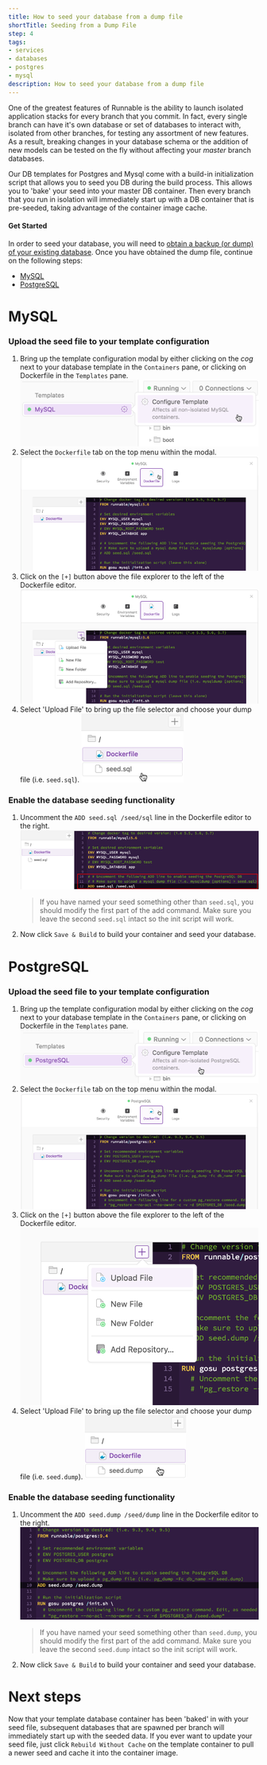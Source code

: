 ```yaml
---
title: How to seed your database from a dump file
shortTitle: Seeding from a Dump File
step: 4
tags:
- services
- databases
- postgres
- mysql
description: How to seed your database from a dump file
---
```


One of the greatest features of Runnable is the ability to launch isolated application stacks for
every branch that you commit. In fact, every single branch can have it's own database or set of
databases to interact with, isolated from other branches, for testing any assortment of new
features. As a result, breaking changes in your database schema or the addition of new models can
be tested on the fly without affecting your _master_ branch databases.

Our DB templates for Postgres and Mysql come with a build-in initialization script that allows you
to seed you DB during the build process. This allows you to 'bake' your seed into your master DB
container. Then every branch that you run in isolation will immediately start up with a DB
container that is pre-seeded, taking advantage of the container image cache.

#### Get Started
In order to seed your database, you will need to [obtain a backup (or dump) of your existing database](clone_database.md).
Once you have obtained the dump file, continue on the following steps:

* [MySQL](#mysql)
* [PostgreSQL](#postgresql)

# MySQL
### Upload the seed file to your template configuration
1. Bring up the template configuration modal by either clicking on the _cog_ next to your database template in the `Containers` pane, or clicking on Dockerfile in the `Templates` pane.
  ![Select Template](/images/seed-mysql-db-1.png)
2. Select the `Dockerfile` tab on the top menu within the modal.
  ![Select Dockerfile](/images/seed-mysql-db-2.png)
3. Click on the `[+]` button above the file explorer to the left of the Dockerfile editor.
  ![Add File/Folder](/images/seed-mysql-db-3.png)
4. Select 'Upload File' to bring up the file selector and choose your dump file (i.e. `seed.sql`).
  ![File Uploaded](/images/seed-mysql-db-4.png)


### Enable the database seeding functionality
1. Uncomment the `ADD seed.sql /seed/sql` line in the Dockerfile editor to the right.
  ![Uncomment Seed](/images/seed-mysql-db-5.png)
    > If you have named your seed something other than `seed.sql`, you should modify the first part of the add command.
    Make sure you leave the second `seed.sql` intact so the init script will work.
2. Now click `Save & Build` to build your container and seed your database.


# PostgreSQL
### Upload the seed file to your template configuration
1. Bring up the template configuration modal by either clicking on the _cog_ next to your database template in the `Containers` pane, or clicking on Dockerfile in the `Templates` pane.
  ![Select Template](/images/seed-postgres-db-1.png)
2. Select the `Dockerfile` tab on the top menu within the modal.
  ![Select Dockerfile](/images/seed-postgres-db-2.png)
3. Click on the `[+]` button above the file explorer to the left of the Dockerfile editor.
  ![Add File/Folder](/images/seed-postgres-db-3.png)
4. Select 'Upload File' to bring up the file selector and choose your dump file (i.e. `seed.dump`).
  ![File Uploaded](/images/seed-postgres-db-4.png)


### Enable the database seeding functionality
1. Uncomment the `ADD seed.dump /seed/dump` line in the Dockerfile editor to the right.
  ![Uncomment Seed](/images/seed-postgres-db-5.png)
    > If you have named your seed something other than `seed.dump`, you should modify the first part of the add command.
    Make sure you leave the second `seed.dump` intact so the init script will work.
2. Now click `Save & Build` to build your container and seed your database.

# Next steps

Now that your template database container has been 'baked' in with your seed file, subsequent databases that are spawned per branch will immediately start up with the seeded data. If you ever want to update your seed file, just click `Rebuild Without Cache` on the template container to pull a newer seed and cache it into the container image.
